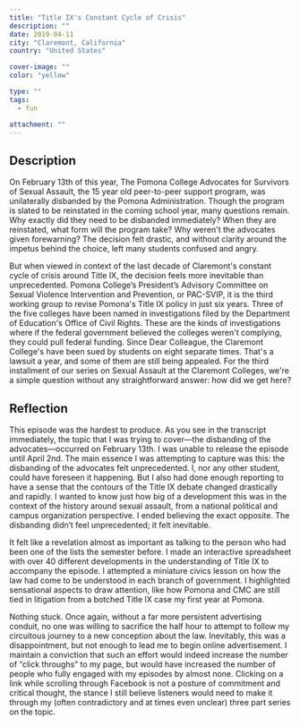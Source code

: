 ```yaml
---
title: "Title IX's Constant Cycle of Crisis"
description: ""
date: 2019-04-11
city: "Claremont, California"
country: "United States"

cover-image: ""
color: "yellow"

type: ""
tags:
  - fun

attachment: ""
---
```


## Description

On February 13th of this year, The Pomona College Advocates for Survivors of Sexual Assault, the 15 year old peer-to-peer support program, was unilaterally disbanded by the Pomona Administration. Though the program is slated to be reinstated in the coming school year, many questions remain. Why exactly did they need to be disbanded immediately? When they are reinstated, what form will the program take? Why weren't the advocates given forewarning? The decision felt drastic, and without clarity around the impetus behind the choice, left many students confused and angry.

But when viewed in context of the last decade of Claremont's constant cycle of crisis around Title IX, the decision feels more inevitable than unprecedented. Pomona College’s President’s Advisory Committee on Sexual Violence Intervention and Prevention, or PAC-SVIP, it is the third working group to revise Pomona's Title IX policy in just six years. Three of the five colleges have been named in investigations filed by the Department of Education's Office of Civil Rights. These are the kinds of investigations where if the federal government believed the colleges weren't complying, they could pull federal funding. Since Dear Colleague, the Claremont College's have been sued by students on eight separate times. That's a lawsuit a year, and some of them are still being appealed. For the third installment of our series on Sexual Assault at the Claremont Colleges, we're a simple question without any straightforward answer: how did we get here?

## Reflection

This episode was the hardest to produce. As you see in the transcript immediately, the topic that I was trying to cover—the disbanding of the advocates—occurred on February 13th. I was unable to release the episode until April 2nd. The main essence I was attempting to capture was this: the disbanding of the advocates felt unprecedented. I, nor any other student, could have foreseen it happening. But I also had done enough reporting to have a sense that the contours of the Title IX debate changed drastically and rapidly. I wanted to know just how big of a development this was in the context of the history around sexual assault, from a national political and campus organization perspective. I ended believing the exact opposite. The disbanding didn’t feel unprecedented; it felt inevitable.

It felt like a revelation almost as important as talking to the person who had been one of the lists the semester before. I made an interactive spreadsheet with over 40 different developments in the understanding of Title IX to accompany the episode. I attempted a miniature civics lesson on how the law had come to be understood in each branch of government. I highlighted sensational aspects to draw attention, like how Pomona and CMC are still tied in litigation from a botched Title IX case my first year at Pomona.

Nothing stuck. Once again, without a far more persistent advertising conduit, no one was willing to sacrifice the half hour to attempt to follow my circuitous journey to a new conception about the law. Inevitably, this was a disappointment, but not enough to lead me to begin online advertisement. I maintain a conviction that such an effort would indeed increase the number of “click throughs” to my page, but would have increased the number of people who fully engaged with my episodes by almost none. Clicking on a link while scrolling through Facebook is not a posture of commitment and critical thought, the stance I still believe listeners would need to make it through my (often contradictory and at times even unclear) three part series on the topic.
